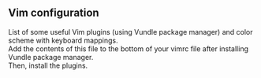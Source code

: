 ## Vim configuration

List of some useful Vim plugins (using Vundle package manager) and color scheme with keyboard mappings.  
Add the contents of this file to the bottom of your vimrc file after installing Vundle package manager.  
Then, install the plugins.
